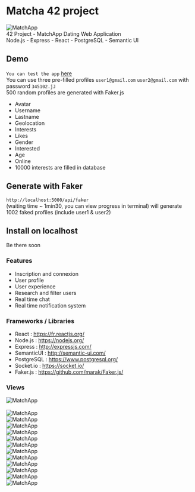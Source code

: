 # Matcha 42 project
![MatchApp](https://i.imgur.com/R33gl92.png)  
42 Project - MatchApp Dating Web Application  
Node.js - Express - React - PostgreSQL - Semantic UI

## Demo
`You can test the app` [here](https://matchappli.herokuapp.com)<br>
You can use three pre-filled profiles `user1@gmail.com` `user2@gmail.com` with password `345102.jJ`<br> 
500 random profiles are generated with Faker.js
- Avatar
- Username
- Lastname
- Geolocation
- Interests
- Likes
- Gender
- Interested
- Age
- Online
- 10000 interests are filled in database

## Generate with Faker
`http://localhost:5000/api/faker` <br> 
(waiting time ~ 1min30, you can view progress in terminal) will generate 1002 faked profiles (include user1 & user2) 

## Install on localhost
Be there soon

### Features

- Inscription and connexion
- User profile
- User experience
- Research and filter users
- Real time chat
- Real time notification system

### Frameworks / Libraries

- React : https://fr.reactjs.org/
- Node.js : https://nodejs.org/
- Express : http://expressjs.com/
- SemanticUI : http://semantic-ui.com/
- PostgreSQL : https://www.postgresql.org/
- Socket.io : https://socket.io/
- Faker.js : https://github.com/marak/Faker.js/

### Views
![MatchApp](https://imgur.com/Qtbz5vH.png)<br>  
![MatchApp](https://imgur.com/x60tyXr.png)<br>
![MatchApp](https://imgur.com/wgcnjfa.png)<br> 
![MatchApp](https://imgur.com/awklGCB.png)<br>
![MatchApp](https://imgur.com/YX8mREk.png)<br>
![MatchApp](https://imgur.com/DyLSv1O.png)<br>
![MatchApp](https://imgur.com/ev8Pg9A.png)<br>
![MatchApp](https://imgur.com/1jYSRCO.png)<br>
![MatchApp](https://imgur.com/Z1muLvi.png)<br>
![MatchApp](https://imgur.com/yigSYui.png)<br>
![MatchApp](https://imgur.com/hPnE4jR.png)<br>
![MatchApp](https://imgur.com/LfZSeba.png)<br>
![MatchApp](https://imgur.com/3QaAVZb.png)<br>
